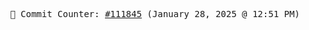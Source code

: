 <p align="center">
    <samp>
        📮 Commit Counter: <a href="https://github.com/Javascript-void0/Javascript-void0/commits/main">#111845</a> (January 28, 2025 @ 12:51 PM)
    </samp>
</p>